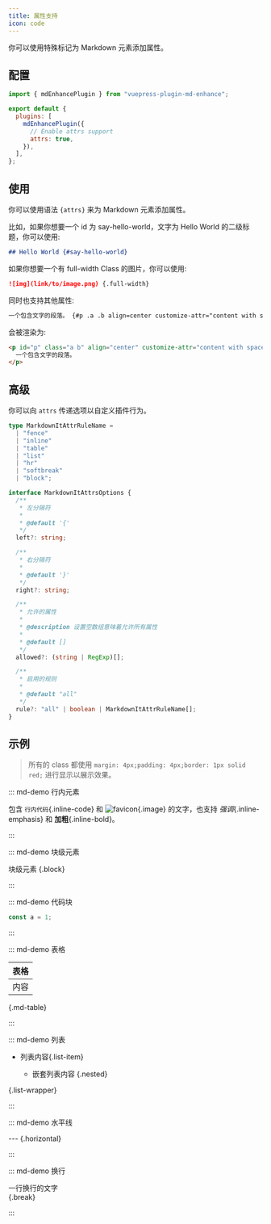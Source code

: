 ```yaml
---
title: 属性支持
icon: code
---
```


你可以使用特殊标记为 Markdown 元素添加属性。

<!-- more -->

## 配置

```js {7} title=".vuepress/config.js"
import { mdEnhancePlugin } from "vuepress-plugin-md-enhance";

export default {
  plugins: [
    mdEnhancePlugin({
      // Enable attrs support
      attrs: true,
    }),
  ],
};
```

<!-- #region after -->

## 使用

你可以使用语法 `{attrs}` 来为 Markdown 元素添加属性。

比如，如果你想要一个 id 为 say-hello-world，文字为 Hello World 的二级标题，你可以使用:

```md
## Hello World {#say-hello-world}
```

如果你想要一个有 full-width Class 的图片，你可以使用:

```md
![img](link/to/image.png) {.full-width}
```

同时也支持其他属性:

```md
一个包含文字的段落。 {#p .a .b align=center customize-attr="content with spaces"}
```

会被渲染为:

```html
<p id="p" class="a b" align="center" customize-attr="content with spaces">
  一个包含文字的段落。
</p>
```

## 高级

你可以向 `attrs` 传递选项以自定义插件行为。

```ts
type MarkdownItAttrRuleName =
  | "fence"
  | "inline"
  | "table"
  | "list"
  | "hr"
  | "softbreak"
  | "block";

interface MarkdownItAttrsOptions {
  /**
   * 左分隔符
   *
   * @default '{'
   */
  left?: string;

  /**
   * 右分隔符
   *
   * @default '}'
   */
  right?: string;

  /**
   * 允许的属性
   *
   * @description 设置空数组意味着允许所有属性
   *
   * @default []
   */
  allowed?: (string | RegExp)[];

  /**
   * 启用的规则
   *
   * @default "all"
   */
  rule?: "all" | boolean | MarkdownItAttrRuleName[];
}
```

## 示例

> 所有的 class 都使用 `margin: 4px;padding: 4px;border: 1px solid red;` 进行显示以展示效果。

::: md-demo 行内元素

包含 `行内代码`{.inline-code} 和 ![favicon](/favicon.ico){.image} 的文字，也支持 _强调_{.inline-emphasis} 和 **加粗**{.inline-bold}。

:::

::: md-demo 块级元素

块级元素 {.block}

:::

::: md-demo 代码块

```js {.fence}
const a = 1;
```

:::

::: md-demo 表格

| 表格 |
| ---- |
| 内容 |

{.md-table}

:::

::: md-demo 列表

- 列表内容{.list-item}

  - 嵌套列表内容
    {.nested}

{.list-wrapper}

:::

::: md-demo 水平线

--- {.horizontal}

:::

::: md-demo 换行

一行换行的文字  
{.break}

:::

<style scope>
.block,
.break,
.horizontal,
.image,
.inline-code,
.list-wrapper,
.list-item,
.nested,
.inline-emphasis,
.inline-bold,
.md-table,
.fence {
  margin: 4px;
  padding: 4px;
  border: 1px solid red;
}
</style>

<!-- #endregion after -->
